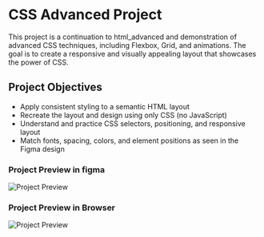 # CSS Advanced Project
This project is a continuation to html_advanced and demonstration of advanced CSS techniques, including Flexbox, Grid, and animations. The goal is to create a responsive and visually appealing layout that showcases the power of CSS.

## Project Objectives
- Apply consistent styling to a semantic HTML layout
- Recreate the layout and design using only CSS (no JavaScript)
- Understand and practice CSS selectors, positioning, and responsive layout
- Match fonts, spacing, colors, and element positions as seen in the Figma design

### Project Preview in figma
![Project Preview](https://www.figma.com/proto/dyYL6Ku4WG7vsdpwvlcJZC/Homepage?node-id=3558-0&p=f&t=ShDkFBCOcujObPOa-0&scaling=min-zoom&content-scaling=fixed&page-id=0%3A1)

### Project Preview in Browser
![Project Preview]('../html_advanced/preview.png')

